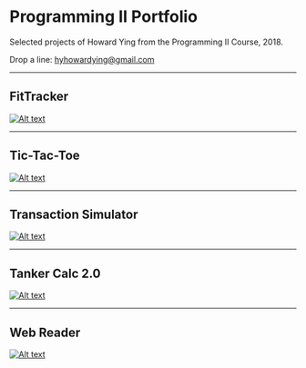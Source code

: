 # Programming II Portfolio
Selected projects of Howard Ying from the Programming II Course, 2018.

Drop a line: 
[hyhowardying@gmail.com](mailto:hyhowardying@gmail.com)

---
## FitTracker
[![Alt text](https://howardying.github.io/Programming2Portfolio/img/fitTracker.png "Fitness Tracker")](https://howardying.github.io/Programming2Portfolio/fitTracker)

---
## Tic-Tac-Toe
[![Alt text](https://howardying.github.io/Programming2Portfolio/img/ticTac.png "Tic-Tac-Toe")](https://howardying.github.io/Programming2Portfolio/ticTacToe)

---
## Transaction Simulator
[![Alt text](https://howardying.github.io/Programming2Portfolio/img/transactionSim.png "Transaction Simulator")](https://howardying.github.io/Programming2Portfolio/transactionSim)

---
## Tanker Calc 2.0
[![Alt text](https://howardying.github.io/Programming2Portfolio/img/tankerCalc.png "Tanker Calc 2")](https://howardying.github.io/Programming2Portfolio/tankerCalc)

---
## Web Reader
[![Alt text](https://howardying.github.io/Programming2Portfolio/img/webReaderAlt.png "Web Reader")](https://howardying.github.io/Programming2Portfolio/webReader)
